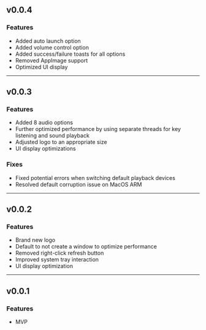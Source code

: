 ## v0.0.4

### Features

- Added auto launch option
- Added volume control option
- Added success/failure toasts for all options
- Removed AppImage support
- Optimized UI display

---

## v0.0.3

### Features

- Added 8 audio options
- Further optimized performance by using separate threads for key listening and sound playback
- Adjusted logo to an appropriate size
- UI display optimizations

### Fixes

- Fixed potential errors when switching default playback devices
- Resolved default corruption issue on MacOS ARM

---

## v0.0.2

### Features

- Brand new logo
- Default to not create a window to optimize performance
- Removed right-click refresh button
- Improved system tray interaction
- UI display optimization

---

## v0.0.1

### Features

- MVP
